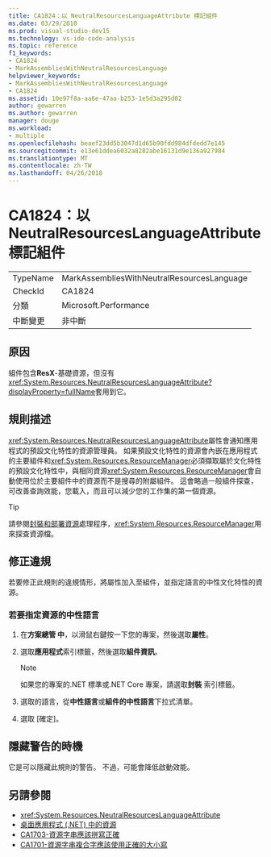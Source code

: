 ```yaml
---
title: CA1824：以 NeutralResourcesLanguageAttribute 標記組件
ms.date: 03/29/2018
ms.prod: visual-studio-dev15
ms.technology: vs-ide-code-analysis
ms.topic: reference
f1_keywords:
- CA1824
- MarkAssembliesWithNeutralResourcesLanguage
helpviewer_keywords:
- MarkAssembliesWithNeutralResourcesLanguage
- CA1824
ms.assetid: 10e97f8a-aa6e-47aa-b253-1e5d3a295d82
author: gewarren
ms.author: gewarren
manager: douge
ms.workload:
- multiple
ms.openlocfilehash: beaef23dd5b3047d1d65b90fdd984dfdedd7e145
ms.sourcegitcommit: e13e61ddea6032a8282abe16131d9e136a927984
ms.translationtype: MT
ms.contentlocale: zh-TW
ms.lasthandoff: 04/26/2018
---
```

# <a name="ca1824-mark-assemblies-with-neutralresourceslanguageattribute"></a>CA1824：以 NeutralResourcesLanguageAttribute 標記組件

|||
|-|-|
|TypeName|MarkAssembliesWithNeutralResourcesLanguage|
|CheckId|CA1824|
|分類|Microsoft.Performance|
|中斷變更|非中斷|

## <a name="cause"></a>原因

組件包含**ResX**-基礎資源，但沒有<xref:System.Resources.NeutralResourcesLanguageAttribute?displayProperty=fullName>套用到它。

## <a name="rule-description"></a>規則描述

<xref:System.Resources.NeutralResourcesLanguageAttribute>屬性會通知應用程式的預設文化特性的資源管理員。 如果預設文化特性的資源會內嵌在應用程式的主要組件和<xref:System.Resources.ResourceManager>必須擷取屬於文化特性的預設文化特性中，與相同資源<xref:System.Resources.ResourceManager>會自動使用位於主要組件中的資源而不是搜尋的附屬組件。 這會略過一般組件探查，可改善查詢效能，您載入，而且可以減少您的工作集的第一個資源。

> [!TIP]
> 請參閱[封裝和部署資源](/dotnet/framework/resources/packaging-and-deploying-resources-in-desktop-apps)處理程序，<xref:System.Resources.ResourceManager>用來探查資源檔。

## <a name="fix-violations"></a>修正違規

若要修正此規則的違規情形，將屬性加入至組件，並指定語言的中性文化特性的資源。

### <a name="to-specify-the-neutral-language-for-resources"></a>若要指定資源的中性語言

1. 在**方案總管 中**，以滑鼠右鍵按一下您的專案，然後選取**屬性**。

2. 選取**應用程式**索引標籤，然後選取**組件資訊**。

   > [!NOTE]
   > 如果您的專案的.NET 標準或.NET Core 專案，請選取**封裝** 索引標籤。

3. 選取的語言，從**中性語言**或**組件的中性語言**下拉式清單。

4. 選取 [確定]。

## <a name="when-to-suppress-warnings"></a>隱藏警告的時機

它是可以隱藏此規則的警告。 不過，可能會降低啟動效能。

## <a name="see-also"></a>另請參閱

- <xref:System.Resources.NeutralResourcesLanguageAttribute>
- [桌面應用程式 (.NET) 中的資源](/dotnet/framework/resources/)
- [CA1703-資源字串應該拼寫正確](../code-quality/ca1703-resource-strings-should-be-spelled-correctly.md)
- [CA1701-資源字串複合字應該使用正確的大小寫](../code-quality/ca1701-resource-string-compound-words-should-be-cased-correctly.md)